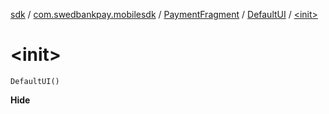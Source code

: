 [sdk](../../../index.md) / [com.swedbankpay.mobilesdk](../../index.md) / [PaymentFragment](../index.md) / [DefaultUI](index.md) / [&lt;init&gt;](./-init-.md)

# &lt;init&gt;

`DefaultUI()`

**Hide**

